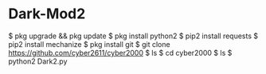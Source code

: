 # Dark-Mod2


$ pkg upgrade && pkg update 
$ pkg install python2
$ pip2 install requests
$ pip2 install mechanize
$ pkg install git
$ git clone https://github.com/cyber2611/cyber2000
$ ls
$ cd cyber2000
$ ls
$ python2 Dark2.py
